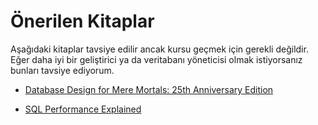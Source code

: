 # Önerilen Kitaplar

Aşağıdaki kitaplar tavsiye edilir ancak kursu geçmek için gerekli değildir.
Eğer daha iyi bir geliştirici ya da veritabanı yöneticisi olmak istiyorsanız bunları tavsiye ediyorum.


- [Database Design for Mere Mortals: 25th Anniversary Edition](https://www.amazon.com/Database-Design-Mere-Mortals-Anniversary/dp/0136788041)

- [SQL Performance Explained](https://use-the-index-luke.com/)

